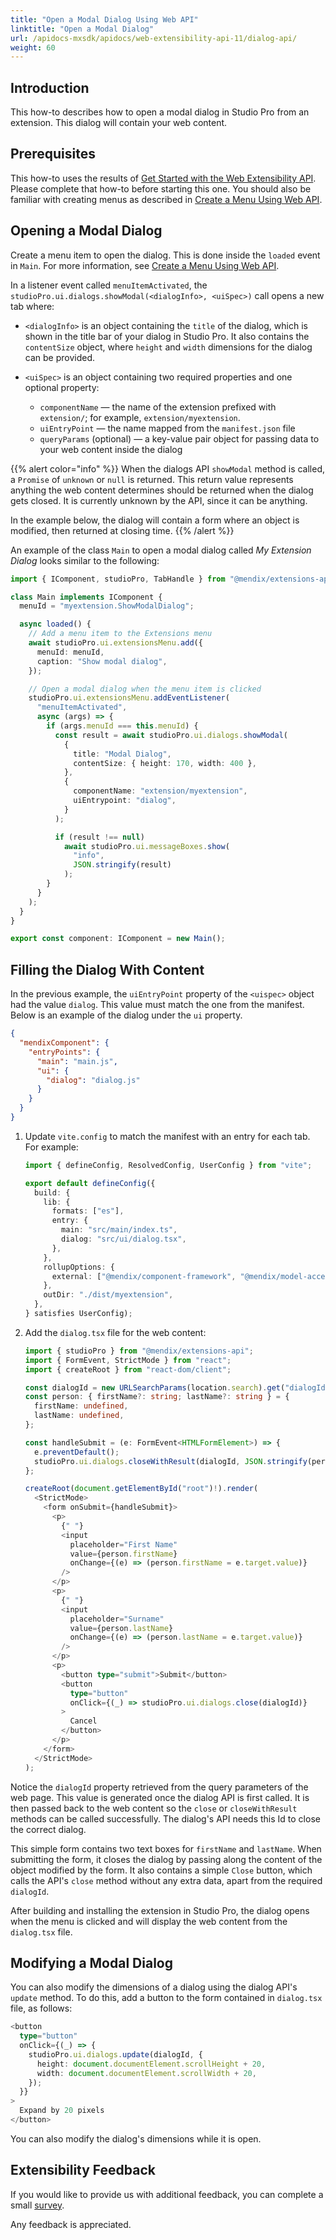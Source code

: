 ```yaml
---
title: "Open a Modal Dialog Using Web API"
linktitle: "Open a Modal Dialog"
url: /apidocs-mxsdk/apidocs/web-extensibility-api-11/dialog-api/
weight: 60
---
```


## Introduction

This how-to describes how to open a modal dialog in Studio Pro from an extension. This dialog will contain your web content.

## Prerequisites

This how-to uses the results of [Get Started with the Web Extensibility API](/apidocs-mxsdk/apidocs/web-extensibility-api-11/getting-started/). Please complete that how-to before starting this one. You should also be familiar with creating menus as described in [Create a Menu Using Web API](/apidocs-mxsdk/apidocs/web-extensibility-api-11/menu-api/).

## Opening a Modal Dialog

Create a menu item to open the dialog. This is done inside the `loaded` event in `Main`. For more information, see [Create a Menu Using Web API](/apidocs-mxsdk/apidocs/web-extensibility-api-11/menu-api/).

In a listener event called `menuItemActivated`, the `studioPro.ui.dialogs.showModal(<dialogInfo>, <uiSpec>)` call opens a new tab where:

* `<dialogInfo>` is an object containing the `title` of the dialog, which is shown in the title bar of your dialog in Studio Pro. It also contains the `contentSize` object, where `height` and `width` dimensions for the dialog can be provided.
* `<uiSpec>` is an object containing two required properties and one optional property:

    * `componentName` — the name of the extension prefixed with `extension/`; for example, `extension/myextension`.
    * `uiEntryPoint` —  the name mapped from the `manifest.json` file
    * `queryParams` (optional) — a key-value pair object for passing data to your web content inside the dialog

{{% alert color="info" %}}
When the dialogs API `showModal` method is called, a `Promise` of `unknown` or `null` is returned. This return value represents anything the web content determines should be returned when the dialog gets closed. It is currently unknown by the API, since it can be anything. 

In the example below, the dialog will contain a form where an object is modified, then returned at closing time.
{{% /alert %}}

An example of the class `Main` to open a modal dialog called *My Extension Dialog* looks similar to the following:

```typescript
import { IComponent, studioPro, TabHandle } from "@mendix/extensions-api";

class Main implements IComponent {
  menuId = "myextension.ShowModalDialog";

  async loaded() {
    // Add a menu item to the Extensions menu
    await studioPro.ui.extensionsMenu.add({
      menuId: menuId,
      caption: "Show modal dialog",
    });

    // Open a modal dialog when the menu item is clicked
    studioPro.ui.extensionsMenu.addEventListener(
      "menuItemActivated",
      async (args) => {
        if (args.menuId === this.menuId) {
          const result = await studioPro.ui.dialogs.showModal(
            {
              title: "Modal Dialog",
              contentSize: { height: 170, width: 400 },
            },
            {
              componentName: "extension/myextension",
              uiEntrypoint: "dialog",
            }
          );

          if (result !== null)
            await studioPro.ui.messageBoxes.show(
              "info",
              JSON.stringify(result)
            );
        }
      }
    );
  }
}

export const component: IComponent = new Main();
```

## Filling the Dialog With Content

In the previous example, the `uiEntryPoint` property of the `<uispec>` object had the value `dialog`. This value must match the one from the manifest. Below is an example of the dialog under the `ui` property.

```json
{
  "mendixComponent": {
    "entryPoints": {
      "main": "main.js",
      "ui": {
        "dialog": "dialog.js"
      }
    }
  }
}
```

1. Update `vite.config` to match the manifest with an entry for each tab. For example:

   ```typescript
   import { defineConfig, ResolvedConfig, UserConfig } from "vite";

   export default defineConfig({
     build: {
       lib: {
         formats: ["es"],
         entry: {
           main: "src/main/index.ts",
           dialog: "src/ui/dialog.tsx",
         },
       },
       rollupOptions: {
         external: ["@mendix/component-framework", "@mendix/model-access-sdk"],
       },
       outDir: "./dist/myextension",
     },
   } satisfies UserConfig);
   ```

2. Add the `dialog.tsx` file for the web content:

    ```typescript
    import { studioPro } from "@mendix/extensions-api";
    import { FormEvent, StrictMode } from "react";
    import { createRoot } from "react-dom/client";

    const dialogId = new URLSearchParams(location.search).get("dialogId")!;
    const person: { firstName?: string; lastName?: string } = {
      firstName: undefined,
      lastName: undefined,
    };

    const handleSubmit = (e: FormEvent<HTMLFormElement>) => {
      e.preventDefault();
      studioPro.ui.dialogs.closeWithResult(dialogId, JSON.stringify(person));
    };

    createRoot(document.getElementById("root")!).render(
      <StrictMode>
        <form onSubmit={handleSubmit}>
          <p>
            {" "}
            <input
              placeholder="First Name"
              value={person.firstName}
              onChange={(e) => (person.firstName = e.target.value)}
            />
          </p>
          <p>
            {" "}
            <input
              placeholder="Surname"
              value={person.lastName}
              onChange={(e) => (person.lastName = e.target.value)}
            />
          </p>
          <p>
            <button type="submit">Submit</button>
            <button
              type="button"
              onClick={(_) => studioPro.ui.dialogs.close(dialogId)}
            >
              Cancel
            </button>
          </p>
        </form>
      </StrictMode>
    );
    ```

Notice the `dialogId` property retrieved from the query parameters of the web page. This value is generated once the dialog API is first called. It is then passed back to the web content so the `close` or `closeWithResult` methods can be called successfully. The dialog's API needs this Id to close the correct dialog.

This simple form contains two text boxes for `firstName` and `lastName`. When submitting the form, it closes the dialog by passing along the content of the object modified by the form.
It also contains a simple `Close` button, which calls the API's `close` method without any extra data, apart from the required `dialogId`.

After building and installing the extension in Studio Pro, the dialog opens when the menu is clicked and will display the web content from the `dialog.tsx` file.

## Modifying a Modal Dialog

You can also modify the dimensions of a dialog using the dialog API's `update` method. To do this, add a button to the form contained in `dialog.tsx` file, as follows:

```typescript
<button
  type="button"
  onClick={(_) => {
    studioPro.ui.dialogs.update(dialogId, {
      height: document.documentElement.scrollHeight + 20,
      width: document.documentElement.scrollWidth + 20,
    });
  }}
>
  Expand by 20 pixels
</button>
```

 You can also modify the dialog's dimensions while it is open.

## Extensibility Feedback

If you would like to provide us with additional feedback, you can complete a small [survey](https://survey.alchemer.eu/s3/90801191/Extensibility-Feedback).

Any feedback is appreciated.
